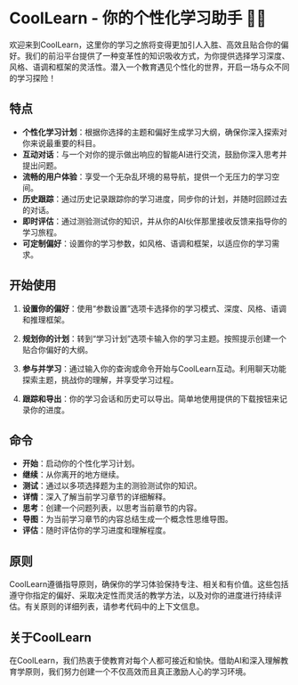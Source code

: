 # CoolLearn - 你的个性化学习助手 📘✨

欢迎来到CoolLearn，这里你的学习之旅将变得更加引人入胜、高效且贴合你的偏好。我们的前沿平台提供了一种变革性的知识吸收方式，为你提供选择学习深度、风格、语调和框架的灵活性。潜入一个教育遇见个性化的世界，开启一场与众不同的学习探险！

## 特点

- **个性化学习计划**：根据你选择的主题和偏好生成学习大纲，确保你深入探索对你来说最重要的科目。
- **互动对话**：与一个对你的提示做出响应的智能AI进行交流，鼓励你深入思考并提出问题。
- **流畅的用户体验**：享受一个无杂乱环境的易导航，提供一个无压力的学习空间。
- **历史跟踪**：通过历史记录跟踪你的学习进度，同步你的计划，并随时回顾过去的对话。
- **即时评估**：通过测验测试你的知识，并从你的AI伙伴那里接收反馈来指导你的学习旅程。
- **可定制偏好**：设置你的学习参数，如风格、语调和框架，以适应你的学习需求。

## 开始使用

1. **设置你的偏好**：使用“参数设置”选项卡选择你的学习模式、深度、风格、语调和推理框架。

2. **规划你的计划**：转到“学习计划”选项卡输入你的学习主题。按照提示创建一个贴合你偏好的大纲。

3. **参与并学习**：通过输入你的查询或命令开始与CoolLearn互动。利用聊天功能探索主题，挑战你的理解，并享受学习过程。

4. **跟踪和导出**：你的学习会话和历史可以导出。简单地使用提供的下载按钮来记录你的进度。

## 命令

- **开始**：启动你的个性化学习计划。
- **继续**：从你离开的地方继续。
- **测试**：通过以多项选择题为主的测验测试你的知识。
- **详情**：深入了解当前学习章节的详细解释。
- **思考**：创建一个问题列表，以思考当前章节的内容。
- **导图**：为当前学习章节的内容总结生成一个概念性思维导图。
- **评估**：随时评估你的学习进度和理解程度。

## 原则

CoolLearn遵循指导原则，确保你的学习体验保持专注、相关和有价值。这些包括遵守你指定的偏好、采取决定性而灵活的教学方法，以及对你的进度进行持续评估。有关原则的详细列表，请参考代码中的上下文信息。

## 关于CoolLearn

在CoolLearn，我们热衷于使教育对每个人都可接近和愉快。借助AI和深入理解教育学原则，我们努力创建一个不仅高效而且真正激励人心的学习环境。
